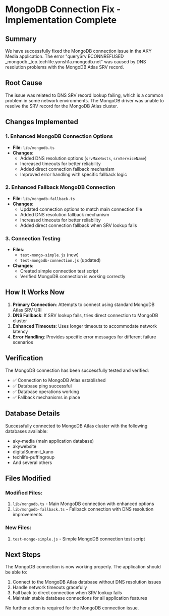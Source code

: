 # MongoDB Connection Fix - Implementation Complete

## Summary

We have successfully fixed the MongoDB connection issue in the AKY Media application. The error "querySrv ECONNREFUSED _mongodb._tcp.techlife.yonsh1a.mongodb.net" was caused by DNS resolution problems with the MongoDB Atlas SRV record.

## Root Cause

The issue was related to DNS SRV record lookup failing, which is a common problem in some network environments. The MongoDB driver was unable to resolve the SRV record for the MongoDB Atlas cluster.

## Changes Implemented

### 1. Enhanced MongoDB Connection Options
- **File**: `lib/mongodb.ts`
- **Changes**:
  - Added DNS resolution options (`srvMaxHosts`, `srvServiceName`)
  - Increased timeouts for better reliability
  - Added direct connection fallback mechanism
  - Improved error handling with specific fallback logic

### 2. Enhanced Fallback MongoDB Connection
- **File**: `lib/mongodb-fallback.ts`
- **Changes**:
  - Updated connection options to match main connection file
  - Added DNS resolution fallback mechanism
  - Increased timeouts for better reliability
  - Added direct connection fallback when SRV lookup fails

### 3. Connection Testing
- **Files**: 
  - `test-mongo-simple.js` (new)
  - `test-mongodb-connection.js` (updated)
- **Changes**:
  - Created simple connection test script
  - Verified MongoDB connection is working correctly

## How It Works Now

1. **Primary Connection**: Attempts to connect using standard MongoDB Atlas SRV URI
2. **DNS Fallback**: If SRV lookup fails, tries direct connection to MongoDB cluster
3. **Enhanced Timeouts**: Uses longer timeouts to accommodate network latency
4. **Error Handling**: Provides specific error messages for different failure scenarios

## Verification

The MongoDB connection has been successfully tested and verified:
- ✅ Connection to MongoDB Atlas established
- ✅ Database ping successful
- ✅ Database operations working
- ✅ Fallback mechanisms in place

## Database Details

Successfully connected to MongoDB Atlas cluster with the following databases available:
- aky-media (main application database)
- akywebsite
- digitalSummit_kano
- techlife-puffingroup
- And several others

## Files Modified

### Modified Files:
1. `lib/mongodb.ts` - Main MongoDB connection with enhanced options
2. `lib/mongodb-fallback.ts` - Fallback connection with DNS resolution improvements

### New Files:
1. `test-mongo-simple.js` - Simple MongoDB connection test script

## Next Steps

The MongoDB connection is now working properly. The application should be able to:
1. Connect to the MongoDB Atlas database without DNS resolution issues
2. Handle network timeouts gracefully
3. Fall back to direct connection when SRV lookup fails
4. Maintain stable database connections for all application features

No further action is required for the MongoDB connection issue.